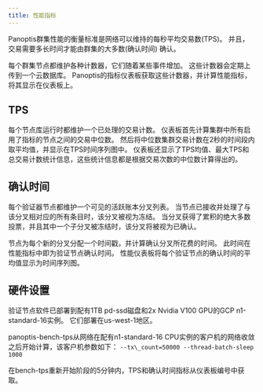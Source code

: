```yaml
---
title: 性能指标
---
```


Panoptis群集性能的衡量标准是网络可以维持的每秒平均交易数\(TPS\)。 并且，交易需要多长时间才能由群集的大多数\(确认时间\) 确认。

每个群集节点都维护各种计数器，它们随着某些事件增加。 这些计数器会定期上传到一个云数据库。 Panoptis的指标仪表板获取这些计数器，并计算性能指标，将其显示在仪表板上。

## TPS

每个节点库运行时都维护一个已处理的交易计数。 仪表板首先计算集群中所有启用了指标的节点之间的交易中位数。 然后将中位数集群交易计数在2秒的时间段内取平均值，并显示在TPS时间序列图中。 仪表板还显示了TPS均值、最大TPS和总交易计数统计信息，这些统计信息都是根据交易次数的中位数计算得出的。

## 确认时间

每个验证器节点都维护一个可见的活跃账本分叉列表。 当节点已接收并处理了与该分叉相对应的所有条目时，该分叉被视为冻结。 当分叉获得了累积的绝大多数投票，并且其中一个子分叉被冻结时，该分叉将被视为已确认。

节点为每个新的分叉分配一个时间戳，并计算确认分叉所花费的时间。 此时间在性能指标中即为验证节点确认时间。 性能仪表板将每个验证节点的确认时间的平均值显示为时间序列图。

## 硬件设置

验证节点软件已部署到配有1TB pd-ssd磁盘和2x Nvidia V100 GPU的GCP n1-standard-16实例。 它们部署在us-west-1地区。

panoptis-bench-tps从网络在配有n1-standard-16 CPU实例的客户机的网络收敛之后开始计算，该客户机参数如下： `--tx\_count=50000 --thread-batch-sleep 1000`

在bench-tps重新开始阶段的5分钟内，TPS和确认时间指标从仪表板编号中获取。
